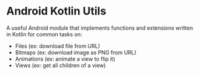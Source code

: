 # Android Kotlin Utils

A useful Android module that implements functions and extensions written in Kotlin for common tasks on:

- Files (ex: download file from URL)
- Bitmaps (ex: download image as PNG from URL)
- Animations (ex: animate a view to flip it)
- Views (ex: get all children of a view)

